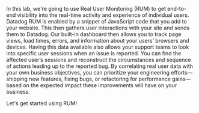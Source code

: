 In this lab, we're going to use Real User Monitoring (RUM) to get end-to-end visibility into the real-time activity and experience of individual users.
Datadog RUM is enabled by a snippet of JavaScript code that you add to your website. This then gathers user interactions with your site and sends them to Datadog.  Our built-in dashboard then allows you to track page views, load times, errors, and information about your users’ browsers and devices.
Having this data available also allows your support teams to look into specific user sessions when an issue is reported. You can find the affected user’s sessions and reconstruct the circumstances and sequence of actions leading up to the reported bug.
By correlating real user data with your own business objectives, you can prioritize your engineering efforts—shipping new features, fixing bugs, or refactoring for performance gains—based on the expected impact these improvements will have on your business.

Let's get started using RUM!